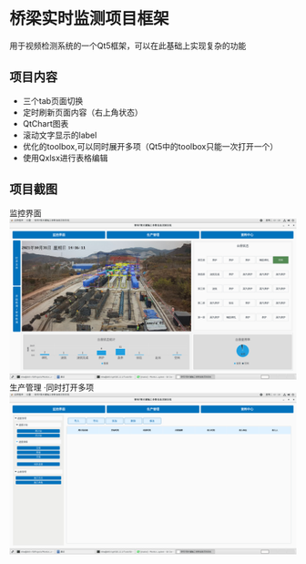 桥梁实时监测项目框架
====

用于视频检测系统的一个Qt5框架，可以在此基础上实现复杂的功能

项目内容
---
- 三个tab页面切换
- 定时刷新页面内容（右上角状态）
- QtChart图表
- 滚动文字显示的label
- 优化的toolbox,可以同时展开多项（Qt5中的toolbox只能一次打开一个）
- 使用Qxlsx进行表格编辑

项目截图
---
监控界面
![img](imgs/img1.png)
生产管理
·同时打开多项
![img](imgs/img2.png)

